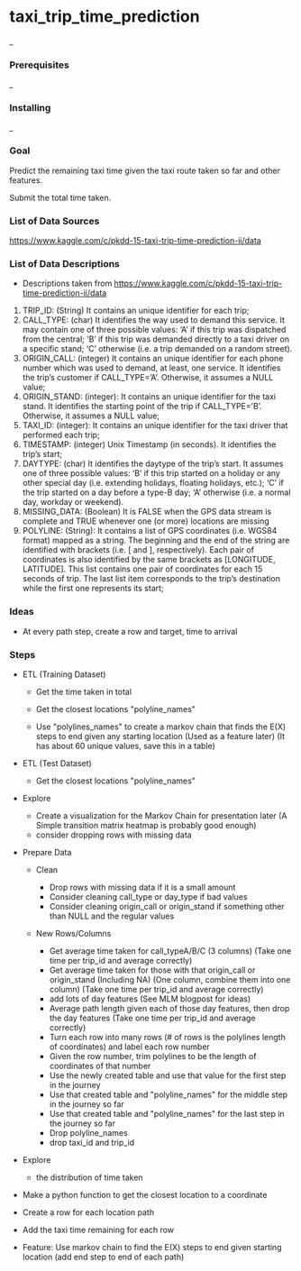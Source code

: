 # taxi_trip_time_prediction

_

### Prerequisites

_

### Installing

_

### Goal

Predict the remaining taxi time given the taxi route taken so far and other features.

Submit the total time taken.

### List of Data Sources

https://www.kaggle.com/c/pkdd-15-taxi-trip-time-prediction-ii/data

### List of Data Descriptions

- Descriptions taken from https://www.kaggle.com/c/pkdd-15-taxi-trip-time-prediction-ii/data
1. TRIP_ID: (String) It contains an unique identifier for each trip;
2. CALL_TYPE: (char) It identifies the way used to demand this service. It may contain one of three possible values:
‘A’ if this trip was dispatched from the central;
‘B’ if this trip was demanded directly to a taxi driver on a specific stand;
‘C’ otherwise (i.e. a trip demanded on a random street).
3. ORIGIN_CALL: (integer) It contains an unique identifier for each phone number which was used to demand, at least, one service. It identifies the trip’s customer if CALL_TYPE=’A’. Otherwise, it assumes a NULL value;
4. ORIGIN_STAND: (integer): It contains an unique identifier for the taxi stand. It identifies the starting point of the trip if CALL_TYPE=’B’. Otherwise, it assumes a NULL value;
5. TAXI_ID: (integer): It contains an unique identifier for the taxi driver that performed each trip;
6. TIMESTAMP: (integer) Unix Timestamp (in seconds). It identifies the trip’s start;
7. DAYTYPE: (char) It identifies the daytype of the trip’s start. It assumes one of three possible values:
‘B’ if this trip started on a holiday or any other special day (i.e. extending holidays, floating holidays, etc.);
‘C’ if the trip started on a day before a type-B day;
‘A’ otherwise (i.e. a normal day, workday or weekend).
8. MISSING_DATA: (Boolean) It is FALSE when the GPS data stream is complete and TRUE whenever one (or more) locations are missing
9. POLYLINE: (String): It contains a list of GPS coordinates (i.e. WGS84 format) mapped as a string. The beginning and the end of the string are identified with brackets (i.e. [ and ], respectively). Each pair of coordinates is also identified by the same brackets as [LONGITUDE, LATITUDE]. This list contains one pair of coordinates for each 15 seconds of trip. The last list item corresponds to the trip’s destination while the first one represents its start;

### Ideas

- At every path step, create a row and target, time to arrival

### Steps
- ETL (Training Dataset)
  - Get the time taken in total

  - Get the closest locations "polyline_names"
  - Use "polylines_names" to create a markov chain that finds the E(X) steps to end given any starting location (Used as a feature later) (It has about 60 unique values, save this in a table)    
- ETL (Test Dataset)
  - Get the closest locations "polyline_names"
- Explore
  - Create a visualization for the Markov Chain for presentation later (A Simple transition matrix heatmap is probably good enough)
  - consider dropping rows with missing data
- Prepare Data
  - Clean
    - Drop rows with missing data if it is a small amount
    - Consider cleaning call_type or day_type if bad values
    - Consider cleaning origin_call or origin_stand if something other than NULL and the regular values
  - New Rows/Columns

    - Get average time taken for call_typeA/B/C (3 columns) (Take one time per trip_id and average correctly)
    - Get average time taken for those with that origin_call or origin_stand (Including NA) (One column, combine them into one column) (Take one time per trip_id and average correctly)       
    - add lots of day features (See MLM blogpost for ideas)
    - Average path length given each of those day features, then drop the day features (Take one time per trip_id and average correctly)  
    - Turn each row into many rows (# of rows is the polylines length of coordinates) and label each row number
    - Given the row number, trim polylines to be the length of coordinates of that number
    - Use the newly created table and use that value for the first step in the journey  
    - Use that created table and "polyline_names" for the middle step in the journey so far
    - Use that created table and "polyline_names" for the last step in the journey so far
    - Drop polyline_names    
    - drop taxi_id and trip_id



- Explore
  - the distribution of time taken
- Make a python function to get the closest location to a coordinate
- Create a row for each location path
- Add the taxi time remaining for each row
- Feature: Use markov chain to find the E(X) steps to end given starting location (add end step to end of each path)
